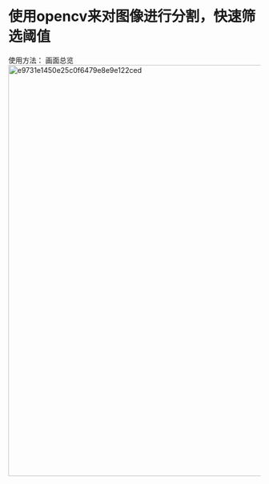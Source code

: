 # 使用opencv来对图像进行分割，快速筛选阈值
使用方法：
画面总览
<img width="821" alt="e9731e1450e25c0f6479e8e9e122ced" src="https://github.com/13559323996/-/assets/107629304/672ac2dc-be9a-44a0-88c8-f7e85fca5955">
